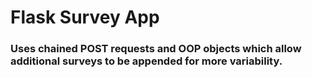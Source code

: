 # Flask Survey App

### Uses chained POST requests and OOP objects which allow additional surveys to be appended for more variability.